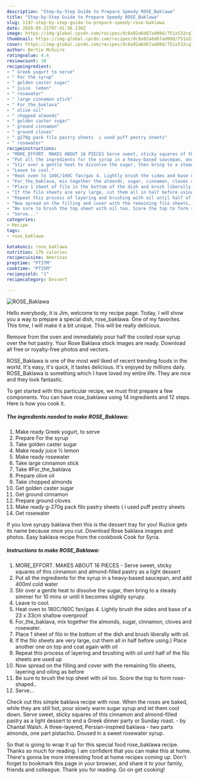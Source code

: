 ```yaml
---
description: "Step-by-Step Guide to Prepare Speedy ROSE_Baklawa"
title: "Step-by-Step Guide to Prepare Speedy ROSE_Baklawa"
slug: 1197-step-by-step-guide-to-prepare-speedy-rose-baklawa
date: 2020-05-21T07:41:56.136Z
image: https://img-global.cpcdn.com/recipes/dc8a92a6d67ad00d/751x532cq70/rose_baklawa-recipe-main-photo.jpg
thumbnail: https://img-global.cpcdn.com/recipes/dc8a92a6d67ad00d/751x532cq70/rose_baklawa-recipe-main-photo.jpg
cover: https://img-global.cpcdn.com/recipes/dc8a92a6d67ad00d/751x532cq70/rose_baklawa-recipe-main-photo.jpg
author: Bertie McGuire
ratingvalue: 4.4
reviewcount: 10
recipeingredient:
- " Greek yogurt to serve"
- " For the syrup"
- " golden caster sugar"
- " juice  lemon"
- " rosewater"
- " large cinnamon stick"
- " For_the_baklava"
- " olive oil"
- " chopped almonds"
- " golden caster sugar"
- " ground cinnamon"
- " ground cloves"
- " g270g pack filo pastry sheets  i used puff pestry sheets"
- " rosewater"
recipeinstructions:
- "MORE_EFFORT. MAKES ABOUT 16 PIECES Serve sweet, sticky squares of this cinnamon and almond-filled pastry as a light dessert"
- "Put all the ingredients for the syrup in a heavy-based saucepan, and add 400ml cold water"
- "Stir over a gentle heat to dissolve the sugar, then bring to a steady simmer for 10 mins or until it becomes slightly syrupy."
- "Leave to cool."
- "Heat oven to 180C/160C fan/gas 4. Lightly brush the sides and base of a 23 x 33cm shallow ovenproof"
- "For_the_baklava, mix together the almonds, sugar, cinnamon, cloves and rosewater."
- "Place 1 sheet of filo in the bottom of the dish and brush liberally with oil."
- "If the filo sheets are very large, cut them all in half before using.) Place another one on top and coat again with oil"
- "Repeat this process of layering and brushing with oil until half of the filo sheets are used up"
- "Now spread on the filling and cover with the remaining filo sheets, layering and oiling as before"
- "Be sure to brush the top sheet with oil too. Score the top to form rose-shaped.."
- "Serve..."
categories:
- Recipe
tags:
- rose_baklawa

katakunci: rose_baklawa 
nutrition: 176 calories
recipecuisine: American
preptime: "PT37M"
cooktime: "PT35M"
recipeyield: "1"
recipecategory: Dessert

---
```



![ROSE_Baklawa](https://img-global.cpcdn.com/recipes/dc8a92a6d67ad00d/751x532cq70/rose_baklawa-recipe-main-photo.jpg)

Hello everybody, it is Jim, welcome to my recipe page. Today, I will show you a way to prepare a special dish, rose_baklawa. One of my favorites. This time, I will make it a bit unique. This will be really delicious.

Remove from the oven and immediately pour half the cooled rose syrup over the hot pastry. Your Rose Baklava stock images are ready. Download all free or royalty-free photos and vectors.

ROSE_Baklawa is one of the most well liked of recent trending foods in the world. It's easy, it's quick, it tastes delicious. It's enjoyed by millions daily. ROSE_Baklawa is something which I have loved my entire life. They are nice and they look fantastic.


To get started with this particular recipe, we must first prepare a few components. You can have rose_baklawa using 14 ingredients and 12 steps. Here is how you cook it.

<!--inarticleads1-->

##### The ingredients needed to make ROSE_Baklawa:

1. Make ready  Greek yogurt, to serve
1. Prepare  For the syrup
1. Take  golden caster sugar
1. Make ready  juice ½ lemon
1. Make ready  rosewater
1. Take  large cinnamon stick
1. Take  #For_the_baklava
1. Prepare  olive oil
1. Take  chopped almonds
1. Get  golden caster sugar
1. Get  ground cinnamon
1. Prepare  ground cloves
1. Make ready  g-270g pack filo pastry sheets ( i used puff pestry sheets
1. Get  rosewater


If you love syrupy baklava then this is the dessert tray for you! Ruzice gets its name because once you cut. Download Rose baklava images and photos. Easy baklava recipe from the cookbook Cook for Syria. 

<!--inarticleads2-->

##### Instructions to make ROSE_Baklawa:

1. MORE_EFFORT. MAKES ABOUT 16 PIECES - Serve sweet, sticky squares of this cinnamon and almond-filled pastry as a light dessert
1. Put all the ingredients for the syrup in a heavy-based saucepan, and add 400ml cold water
1. Stir over a gentle heat to dissolve the sugar, then bring to a steady simmer for 10 mins or until it becomes slightly syrupy.
1. Leave to cool.
1. Heat oven to 180C/160C fan/gas 4. Lightly brush the sides and base of a 23 x 33cm shallow ovenproof
1. For_the_baklava, mix together the almonds, sugar, cinnamon, cloves and rosewater.
1. Place 1 sheet of filo in the bottom of the dish and brush liberally with oil.
1. If the filo sheets are very large, cut them all in half before using.) Place another one on top and coat again with oil
1. Repeat this process of layering and brushing with oil until half of the filo sheets are used up
1. Now spread on the filling and cover with the remaining filo sheets, layering and oiling as before
1. Be sure to brush the top sheet with oil too. Score the top to form rose-shaped..
1. Serve...


Check out this simple baklava recipe with rose. When the roses are baked, while they are still hot, pour slowly warm sugar syrup and let them cool down. Serve sweet, sticky squares of this cinnamon and almond-filled pastry as a light dessert to end a Greek dinner party or Sunday roast. - by Chantal Walsh. A three-layered, Persian-inspired baklava - two parts almonds, one part pistachio. Doused in a sweet rosewater syrup. 

So that is going to wrap it up for this special food rose_baklawa recipe. Thanks so much for reading. I am confident that you can make this at home. There's gonna be more interesting food at home recipes coming up. Don't forget to bookmark this page in your browser, and share it to your family, friends and colleague. Thank you for reading. Go on get cooking!
